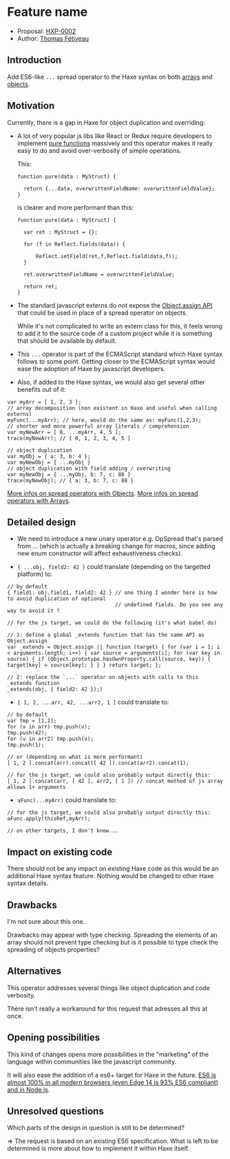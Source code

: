 # Feature name

* Proposal: [HXP-0002](0002-spread-operator.md)
* Author: [Thomas Fétiveau](https://github.com/zabojad)


## Introduction

Add ES6-like `...` spread operator to the Haxe syntax on both [arrays](https://developer.mozilla.org/en-US/docs/Web/JavaScript/Reference/Operators/Spread_operator) and [objects](https://babeljs.io/docs/plugins/transform-object-rest-spread/).


## Motivation

Currently, there is a gap in Haxe for object duplication and overriding:

* A lot of very popular js libs like React or Redux require developers to implement [pure functions](https://en.wikipedia.org/wiki/Pure_function) massively and this operator makes it really easy to do and avoid over-verbosity of simple operations.
  
  This:
  ```
  function pure(data : MyStruct) {

  	return {...data, overwrittenFieldName: overwrittenFieldValue};
  }
  ```

  is clearer and more performant than this:
  ```
  function pure(data : MyStruct) {

  	var ret : MyStruct = {};

  	for (f in Reflect.fields(data)) {

  		Reflect.setField(ret,f,Reflect.field(data,f));
  	}

  	ret.overwrittenFieldName = overwrittenFieldValue;

  	return ret;
  }
  ```

* The standard javascript externs do not expose the [Object.assign API](https://developer.mozilla.org/en-US/docs/Web/JavaScript/Reference/Global_Objects/Object/assign) that could be used in place of a spread operator on objects.

  While it's not complicated to write an extern class for this, it feels wrong to add it to the source code of a custom project while it is something that should be available by default.

* This `...` operator is part of the ECMAScript standard which Haxe syntax follows to some point. Getting closer to the ECMAScript syntax would ease the adoption of Haxe by javascript developers. 

* Also, if added to the Haxe syntax, we would also get several other benefits out of it:
```
var myArr = [ 1, 2, 3 ];
// array decomposition (non existent in Haxe and useful when calling externs)
myFunc(...myArr); // here, would do the same as: myFunc(1,2,3);
// shorter and more powerful array literals / comprehension
var myNewArr = [ 0, ...myArr, 4, 5 ];
trace(myNewArr); // [ 0, 1, 2, 3, 4, 5 ]

// object duplication
var myObj = { a: 3, b: 4 };
var myNewObj = { ...myObj }
// object duplication with field adding / overwriting
var myNewObj = { ...myObj, b: 7, c: 88 }
trace(myNewObj); // { a: 3, b: 7, c: 88 }
```
[More infos on spread operators with Objects](https://babeljs.io/docs/plugins/transform-object-rest-spread/).
[More infos on spread operators with Arrays](https://developer.mozilla.org/en-US/docs/Web/JavaScript/Reference/Operators/Spread_operator).


## Detailed design

* We need to introduce a new unary operator e.g. OpSpread that's parsed from ...<expr> (which is actually a breaking change for macros, since adding new enum constructor will affect exhaustiveness checks).

* `{ ...obj, field2: 42 }` could translate (depending on the targetted platform) to: 
```
// by default
{ field1: obj.field1, field2: 42 } // one thing I wonder here is how to avoid duplication of optional 
                                   // undefined fields. Do you see any way to avoid it ?

// for the js target, we could do the following (it's what babel do)

// 1: define a global _extends function that has the same API as Object.assign
var _extends = Object.assign || function (target) { for (var i = 1; i < arguments.length; i++) { var source = arguments[i]; for (var key in source) { if (Object.prototype.hasOwnProperty.call(source, key)) { target[key] = source[key]; } } } return target; };

// 2: replace the `...` operator on objects with calls to this _extends function
_extends(obj, { field2: 42 });)
```

* `[ 1, 2, ...arr, 42, ...arr2, 1 ]` could translate to:
```
// by default
var tmp = [1,2];
for (v in arr) tmp.push(v);
tmp.push(42);
for (v in arr2) tmp.push(v);
tmp.push(1);

// or (depending on what is more performant)
[ 1, 2 ].concat(arr).concat([ 42 ]).concat(arr2).concat(1);

// for the js target, we could also probably output directly this:
[ 1, 2 ].concat(arr, [ 42 ], arr2, [ 1 ]) // concat method of js array allows 1+ arguments
```

* `aFunc(...myArr)` could translate to:
```
// for the js target, we could also probably output directly this:
aFunc.apply(thisRef,myArr);

// on other targets, I don't know...
```

## Impact on existing code

There should not be any impact on existing Haxe code as this would be an additional Haxe syntax feature. Nothing would be changed to other Haxe syntax details.


## Drawbacks

I'm not sure about this one.

Drawbacks may appear with type checking. Spreading the elements of an array should not prevent type checking but is it possible to type check the spreading of objects properties?


## Alternatives

This operator addresses several things like object duplication and code verbosity.

There isn't really a workaround for this request that adresses all this at once.


## Opening possibilities

This kind of changes opens more possibilities in the "marketing" of the language within communities like the javascript community.

It will also ease the addition of a es6+ target for Haxe in the future. [ES6 is almost 100% in all modern browsers (even Edge 14 is 93% ES6 compliant) and in Node.js](http://kangax.github.io/compat-table/es6/).


## Unresolved questions

Which parts of the design in question is still to be determined?

=> The request is based on an existing ES6 specification. What is left to be determined is more about how to implement it within Haxe itself.
